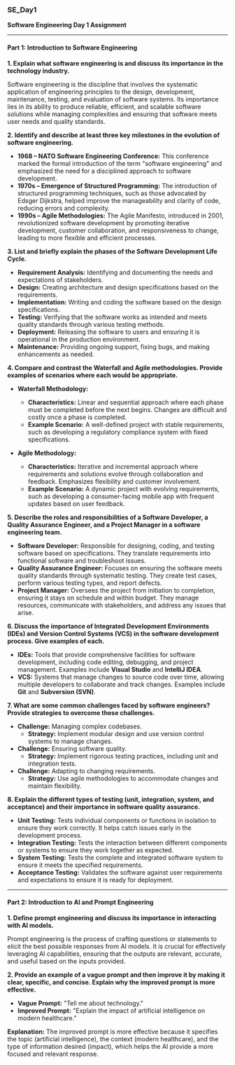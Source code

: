 ### SE_Day1
**Software Engineering Day 1 Assignment**

---

#### **Part 1: Introduction to Software Engineering**

**1. Explain what software engineering is and discuss its importance in the technology industry.**

Software engineering is the discipline that involves the systematic application of engineering principles to the design, development, maintenance, testing, and evaluation of software systems. Its importance lies in its ability to produce reliable, efficient, and scalable software solutions while managing complexities and ensuring that software meets user needs and quality standards.

**2. Identify and describe at least three key milestones in the evolution of software engineering.**

- **1968 – NATO Software Engineering Conference:** This conference marked the formal introduction of the term "software engineering" and emphasized the need for a disciplined approach to software development.
- **1970s – Emergence of Structured Programming:** The introduction of structured programming techniques, such as those advocated by Edsger Dijkstra, helped improve the manageability and clarity of code, reducing errors and complexity.
- **1990s – Agile Methodologies:** The Agile Manifesto, introduced in 2001, revolutionized software development by promoting iterative development, customer collaboration, and responsiveness to change, leading to more flexible and efficient processes.

**3. List and briefly explain the phases of the Software Development Life Cycle.**

- **Requirement Analysis:** Identifying and documenting the needs and expectations of stakeholders.
- **Design:** Creating architecture and design specifications based on the requirements.
- **Implementation:** Writing and coding the software based on the design specifications.
- **Testing:** Verifying that the software works as intended and meets quality standards through various testing methods.
- **Deployment:** Releasing the software to users and ensuring it is operational in the production environment.
- **Maintenance:** Providing ongoing support, fixing bugs, and making enhancements as needed.

**4. Compare and contrast the Waterfall and Agile methodologies. Provide examples of scenarios where each would be appropriate.**

- **Waterfall Methodology:**
  - **Characteristics:** Linear and sequential approach where each phase must be completed before the next begins. Changes are difficult and costly once a phase is completed.
  - **Example Scenario:** A well-defined project with stable requirements, such as developing a regulatory compliance system with fixed specifications.
  
- **Agile Methodology:**
  - **Characteristics:** Iterative and incremental approach where requirements and solutions evolve through collaboration and feedback. Emphasizes flexibility and customer involvement.
  - **Example Scenario:** A dynamic project with evolving requirements, such as developing a consumer-facing mobile app with frequent updates based on user feedback.

**5. Describe the roles and responsibilities of a Software Developer, a Quality Assurance Engineer, and a Project Manager in a software engineering team.**

- **Software Developer:** Responsible for designing, coding, and testing software based on specifications. They translate requirements into functional software and troubleshoot issues.
- **Quality Assurance Engineer:** Focuses on ensuring the software meets quality standards through systematic testing. They create test cases, perform various testing types, and report defects.
- **Project Manager:** Oversees the project from initiation to completion, ensuring it stays on schedule and within budget. They manage resources, communicate with stakeholders, and address any issues that arise.

**6. Discuss the importance of Integrated Development Environments (IDEs) and Version Control Systems (VCS) in the software development process. Give examples of each.**

- **IDEs:** Tools that provide comprehensive facilities for software development, including code editing, debugging, and project management. Examples include **Visual Studio** and **IntelliJ IDEA**.
- **VCS:** Systems that manage changes to source code over time, allowing multiple developers to collaborate and track changes. Examples include **Git** and **Subversion (SVN)**.

**7. What are some common challenges faced by software engineers? Provide strategies to overcome these challenges.**

- **Challenge:** Managing complex codebases.
  - **Strategy:** Implement modular design and use version control systems to manage changes.
- **Challenge:** Ensuring software quality.
  - **Strategy:** Implement rigorous testing practices, including unit and integration tests.
- **Challenge:** Adapting to changing requirements.
  - **Strategy:** Use agile methodologies to accommodate changes and maintain flexibility.

**8. Explain the different types of testing (unit, integration, system, and acceptance) and their importance in software quality assurance.**

- **Unit Testing:** Tests individual components or functions in isolation to ensure they work correctly. It helps catch issues early in the development process.
- **Integration Testing:** Tests the interaction between different components or systems to ensure they work together as expected.
- **System Testing:** Tests the complete and integrated software system to ensure it meets the specified requirements.
- **Acceptance Testing:** Validates the software against user requirements and expectations to ensure it is ready for deployment.

---

#### **Part 2: Introduction to AI and Prompt Engineering**

**1. Define prompt engineering and discuss its importance in interacting with AI models.**

Prompt engineering is the process of crafting questions or statements to elicit the best possible responses from AI models. It is crucial for effectively leveraging AI capabilities, ensuring that the outputs are relevant, accurate, and useful based on the inputs provided.

**2. Provide an example of a vague prompt and then improve it by making it clear, specific, and concise. Explain why the improved prompt is more effective.**

- **Vague Prompt:** "Tell me about technology."
- **Improved Prompt:** "Explain the impact of artificial intelligence on modern healthcare."

**Explanation:** The improved prompt is more effective because it specifies the topic (artificial intelligence), the context (modern healthcare), and the type of information desired (impact), which helps the AI provide a more focused and relevant response.